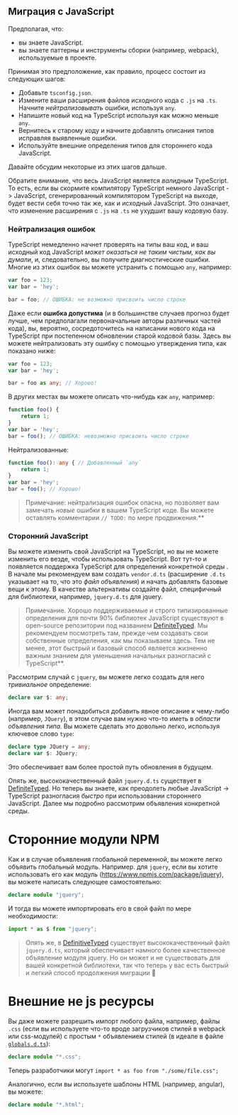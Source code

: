 ## Миграция с JavaScript

Предполагая, что:
* вы знаете JavaScript.
* вы знаете паттерны и инструменты сборки (например, webpack), используемые в проекте.

Принимая это предположение, как правило, процесс состоит из следующих шагов:

* Добавьте `tsconfig.json`.
* Измените ваши расширения файлов исходного кода с `.js` на `.ts`. Начните *нейтрализовывать* ошибки, используя `any`.
* Напишите новый код на TypeScript используя как можно меньше `any`.
* Вернитесь к старому коду и начните добавлять описания типов исправляя выявленные ошибки.
* Используйте внешние определения типов для стороннего кода JavaScript.

Давайте обсудим некоторые из этих шагов дальше.

Обратите внимание, что весь JavaScript является *валидным* TypeScript. То есть, если вы скормите компилятору TypeScript немного JavaScript -> JavaScript, сгенерированный компилятором TypeScript на выходе, будет вести себя точно так же, как и исходный JavaScript. Это означает, что изменение расширения с `.js` на `.ts` не ухудшит вашу кодовую базу.

### Нейтрализация ошибок
TypeScript немедленно начнет проверять на типы ваш код, и ваш исходный код JavaScript *может оказаться не таким чистым, как вы думали*, и, следовательно, вы получите диагностические ошибки. Многие из этих ошибок вы можете устранить с помощью `any`, например:

```ts
var foo = 123;
var bar = 'hey';

bar = foo; // ОШИБКА: не возможно присвоить число строке
```

Даже если **ошибка допустима** (и в большинстве случаев прогноз будет лучше, чем предполагали первоначальные авторы различных частей кода), вы, вероятно, сосредоточитесь на написании нового кода на TypeScript при постепенном обновлении старой кодовой базы. Здесь вы можете нейтрализовать эту ошибку с помощью утверждения типа, как показано ниже:

```ts
var foo = 123;
var bar = 'hey';

bar = foo as any; // Хорошо!
```

В других местах вы можете описать что-нибудь как `any`, например:

```ts
function foo() {
    return 1;
}
var bar = 'hey';
bar = foo(); // ОШИБКА: невозможно присвоить число строке
```

Нейтрализованные:

```ts
function foo(): any { // Добавленный `any`
    return 1;
}
var bar = 'hey';
bar = foo(); // Хорошо!
```

> Примечание: нейтрализация ошибок опасна, но позволяет вам замечать *новые* ошибки в вашем TypeScript коде. Вы можете оставлять комментарии `// TODO:` по мере продвижения.**

### Сторонний JavaScript
Вы можете изменить свой JavaScript на TypeScript, но вы не можете изменить его везде, чтобы использовать TypeScript. Вот тут-то и появляется поддержка TypeScript для определений конкретной среды . В начале мы рекомендуем вам создать `vendor.d.ts` (расширение `.d.ts` указывает на то, что это *файл объявления*) и начать добавлять базовые вещи к этому. В качестве альтернативы создайте файл, специфичный для библиотеки, например, `jquery.d.ts` для jquery.

> Примечание. Хорошо поддерживаемые и строго типизированные определения для почти 90% библиотек JavaScript существуют в open-source репозитории под названием [DefiniteTyped](https://github.com/borisyankov/DefiniteTyped). Мы рекомендуем посмотреть там, прежде чем создавать свои собственные определения, как мы показываем здесь. Тем не менее, этот быстрый и базовый способ является жизненно важным знанием для уменьшения начальных разногласий с TypeScript**.

Рассмотрим случай с `jquery`, вы можете легко создать для него *тривиальное* определение:

```ts
declare var $: any;
```

Иногда вам может понадобиться добавить явное описание к чему-либо (например, `JQuery`), в этом случае вам нужно что-то иметь в *области объявления типа*. Вы можете сделать это довольно легко, используя ключевое слово `type`:

```ts
declare type JQuery = any;
declare var $: JQuery;
```

Это обеспечивает вам более простой путь обновления в будущем.

Опять же, высококачественный файл `jquery.d.ts` существует в [DefiniteTyped](https://github.com/borisyankov/DefiniteTyped). Но теперь вы знаете, как преодолеть любые JavaScript -> TypeScript разногласия *быстро* при использовании стороннего JavaScript. Далее мы подробно рассмотрим объявления конкретной среды.


# Сторонние модули NPM

Как и в случае объявления глобальной переменной, вы можете легко объявить глобальный модуль. Например. для `jquery`, если вы хотите использовать его как модуль (https://www.npmjs.com/package/jquery), вы можете написать следующее самостоятельно:

```ts
declare module "jquery";
```

И тогда вы можете импортировать его в свой файл по мере необходимости:

```ts
import * as $ from "jquery";
```

> Опять же, в [DefinitiveTyped](https://github.com/borisyankov/DefiniteTyped) существует высококачественный файл `jquery.d.ts`, который обеспечивает намного более качественное объявление модуля jquery. Но он может и не существовать для вашей конкретной библиотеки, так что теперь у вас есть быстрый и легкий способ продолжения миграции 🌹

# Внешние не js ресурсы

Вы даже можете разрешить импорт любого файла, например, файлы `.css` (если вы используете что-то вроде загрузчиков стилей в webpack или css-модулей) с простым `*` объявлением стилей (в идеале в файле [`globals.d.ts`](../project/globals.md)):

```ts
declare module "*.css";
```

Теперь разработчики могут `import * as foo from "./some/file.css";`

Аналогично, если вы используете шаблоны HTML (например, angular), вы можете:

```ts
declare module "*.html";
```
